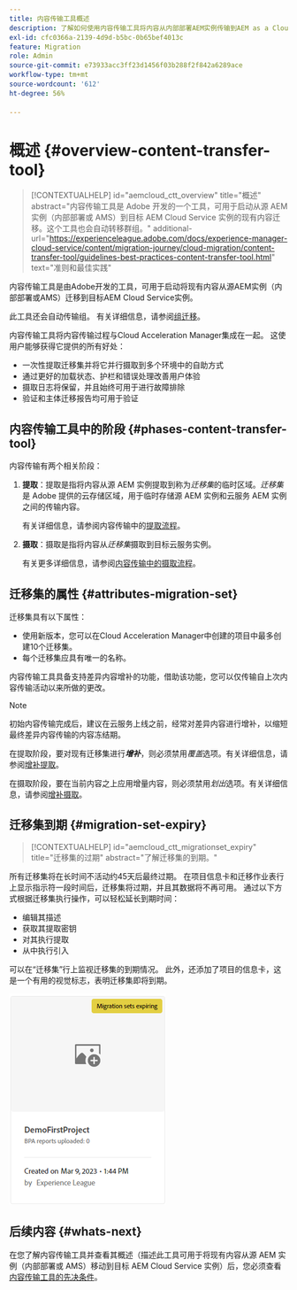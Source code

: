 ```yaml
---
title: 内容传输工具概述
description: 了解如何使用内容传输工具将内容从内部部署AEM实例传输到AEM as a Cloud Service
exl-id: cfc0366a-2139-4d9d-b5bc-0b65bef4013c
feature: Migration
role: Admin
source-git-commit: e73933acc3ff23d1456f03b288f2f842a6289ace
workflow-type: tm+mt
source-wordcount: '612'
ht-degree: 56%

---
```



# 概述 {#overview-content-transfer-tool}

>[!CONTEXTUALHELP]
>id="aemcloud_ctt_overview"
>title="概述"
>abstract="内容传输工具是 Adobe 开发的一个工具，可用于启动从源 AEM 实例（内部部署或 AMS）到目标 AEM Cloud Service 实例的现有内容迁移。这个工具也会自动转移群组。"
>additional-url="https://experienceleague.adobe.com/docs/experience-manager-cloud-service/content/migration-journey/cloud-migration/content-transfer-tool/guidelines-best-practices-content-transfer-tool.html" text="准则和最佳实践"

内容传输工具是由Adobe开发的工具，可用于启动将现有内容从源AEM实例（内部部署或AMS）迁移到目标AEM Cloud Service实例。

此工具还会自动传输组。  有关详细信息，请参阅[组迁移](/help/journey-migration/content-transfer-tool/using-content-transfer-tool/group-migration.md)。

内容传输工具将内容传输过程与Cloud Acceleration Manager集成在一起。 这使用户能够获得它提供的所有好处：

* 一次性提取迁移集并将它并行摄取到多个环境中的自助方式
* 通过更好的加载状态、护栏和错误处理改善用户体验
* 摄取日志将保留，并且始终可用于进行故障排除
* 验证和主体迁移报告均可用于验证

## 内容传输工具中的阶段 {#phases-content-transfer-tool}

内容传输有两个相关阶段：

1. **提取**：提取是指将内容从源 AEM 实例提取到称为&#x200B;*迁移集*&#x200B;的临时区域。*迁移集*&#x200B;是 Adobe 提供的云存储区域，用于临时存储源 AEM 实例和云服务 AEM 实例之间的传输内容。

   有关详细信息，请参阅内容传输中的[提取流程](/help/journey-migration/content-transfer-tool/using-content-transfer-tool/extracting-content.md)。

1. **摄取**：摄取是指将内容从&#x200B;*迁移集*&#x200B;摄取到目标云服务实例。

   有关更多详细信息，请参阅[内容传输中的摄取流程](/help/journey-migration/content-transfer-tool/using-content-transfer-tool/ingesting-content.md)。

## 迁移集的属性 {#attributes-migration-set}

迁移集具有以下属性：

* 使用新版本，您可以在Cloud Acceleration Manager中创建的项目中最多创建10个迁移集。
* 每个迁移集应具有唯一的名称。

内容传输工具具备支持差异内容增补的功能，借助该功能，您可以仅传输自上次内容传输活动以来所做的更改。

>[!NOTE]
>初始内容传输完成后，建议在云服务上线之前，经常对差异内容进行增补，以缩短最终差异内容传输的内容冻结期。

在提取阶段，要对现有迁移集进行&#x200B;***增补***，则必须禁用&#x200B;*覆盖*&#x200B;选项。有关详细信息，请参阅[增补提取](/help/journey-migration/content-transfer-tool/using-content-transfer-tool/extracting-content.md#top-up-extraction-process)。

在摄取阶段，要在当前内容之上应用增量内容，则必须禁用&#x200B;*划出*&#x200B;选项。有关详细信息，请参阅[增补摄取](/help/journey-migration/content-transfer-tool/using-content-transfer-tool/ingesting-content.md#top-up-ingestion-process)。

## 迁移集到期 {#migration-set-expiry}

>[!CONTEXTUALHELP]
>id="aemcloud_ctt_migrationset_expiry"
>title="迁移集的过期"
>abstract="了解迁移集的到期。"

所有迁移集将在长时间不活动约45天后最终过期。 在项目信息卡和迁移作业表行上显示指示符一段时间后，迁移集将过期，并且其数据将不再可用。 通过以下方式根据迁移集执行操作，可以轻松延长到期时间：

* 编辑其描述
* 获取其提取密钥
* 对其执行提取
* 从中执行引入

可以在“迁移集”行上监视迁移集的到期情况。 此外，还添加了项目的信息卡，这是一个有用的视觉标志，表明迁移集即将到期。

![图像](/help/journey-migration/content-transfer-tool/assets-ctt/cttcam29.png)

## 后续内容 {#whats-next}

在您了解内容传输工具并查看其概述（描述此工具可用于将现有内容从源 AEM 实例（内部部署或 AMS）移动到目标 AEM Cloud Service 实例）后，您必须查看[内容传输工具的先决条件](/help/journey-migration/content-transfer-tool/using-content-transfer-tool/prerequisites-content-transfer-tool.md)。
